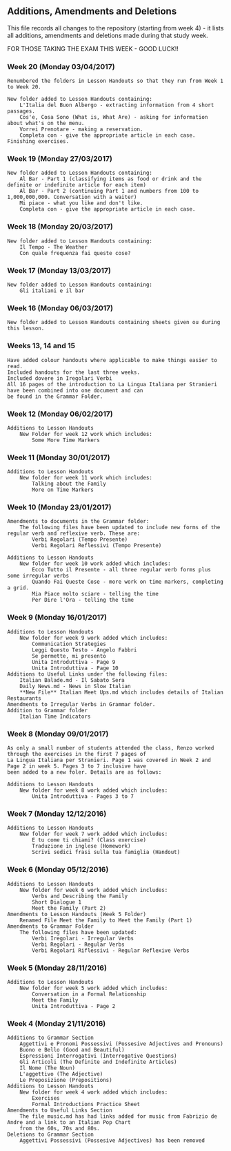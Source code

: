 ## Additions, Amendments and Deletions

This file records all changes to the repository (starting from week 4) - it lists all additions, amendments and deletions made during that study week.

FOR THOSE TAKING THE EXAM THIS WEEK - GOOD LUCK!!

### Week 20 (Monday 03/04/2017)

    Renumbered the folders in Lesson Handouts so that they run from Week 1 to Week 20.
    
    New folder added to Lesson Handouts containing:
        L'Italia del Buon Albergo - extracting information from 4 short passages.
        Cos'e, Cosa Sono (What is, What Are) - asking for information about what's on the menu.
        Vorrei Prenotare - making a reservation.
        Completa con - give the appropriate article in each case. Finishing exercises.

### Week 19 (Monday 27/03/2017)

    New folder added to Lesson Handouts containing:
        Al Bar - Part 1 (classifying items as food or drink and the definite or indefinite article for each item)
        Al Bar - Part 2 (continuing Part 1 and numbers from 100 to 1,000,000,000. Conversation with a waiter)
        Mi piace - what you like and don't like.
        Completa con - give the appropriate article in each case.

### Week 18 (Monday 20/03/2017)

    New folder added to Lesson Handouts containing:
        Il Tempo - The Weather
        Con quale frequenza fai queste cose?

### Week 17 (Monday 13/03/2017)

    New folder added to Lesson Handouts containing:
        Gli italiani e il bar

### Week 16 (Monday 06/03/2017)

    New folder added to Lesson Handouts containing sheets given ou during this lesson.

### Weeks 13, 14 and 15

    Have added colour handouts where applicable to make things easier to read.
    Included handouts for the last three weeks.
    Included dovere in Iregolari Verbi
    All 16 pages of the introduction to La Lingua Italiana per Stranieri have been combined into one document and can
    be found in the Grammar Folder.

### Week 12 (Monday 06/02/2017)
    
    Additions to Lesson Handouts   
        New Folder for week 12 work which includes:
            Some More Time Markers

### Week 11 (Monday 30/01/2017)

    Additions to Lesson Handouts
        New folder for week 11 work which includes:
            Talking about the Family
            More on Time Markers

### Week 10 (Monday 23/01/2017)

    Amendments to documents in the Grammar folder:
        The following files have been updated to include new forms of the regular verb and reflexive verb. These are:
            Verbi Regolari (Tempo Presente)
            Verbi Regolari Reflessivi (Tempo Presente)
            
    Additions to Lesson Handouts
        New folder for week 10 work added which includes:
            Ecco Tutto il Presente - all three regular verb forms plus some irregular verbs
            Quando Fai Queste Cose - more work on time markers, completing a grid.
            Mia Piace molto sciare - telling the time
            Per Dire l'Ora - telling the time

### Week 9 (Monday 16/01/2017)

    Additions to Lesson Handouts
        New folder for week 9 work added which includes:
            Communication Strategies
            Leggi Questo Testo - Angelo Fabbri
            Se permette, mi presento
            Unita Introduttiva - Page 9
            Unita Introduttiva - Page 10        
    Additions to Useful Links under the following files:
        Italian Balade.md - Il Sabato Sera
        Daily News.md - News in Slow Italian
        **New File** Italian Meet Ups.md which includes details of Italian Restaurants    
    Amendments to Irregular Verbs in Grammar folder.
    Addition to Grammar folder
        Italian Time Indicators
    
### Week 8 (Monday 09/01/2017)

    As only a small number of students attended the class, Renzo worked through the exercises in the first 7 pages of
    La Lingua Italiana per Stranieri. Page 1 was covered in Week 2 and Page 2 in week 5. Pages 3 to 7 inclusive have
    been added to a new foler. Details are as follows:
    
    Additions to Lesson Handouts
        New folder for week 8 work added which includes:
            Unita Introduttiva - Pages 3 to 7
    

### Week 7 (Monday 12/12/2016)

    Additions to Lesson Handouts
        New folder for week 7 work added which includes:
            E tu come ti chiami? (Class exercise)
            Traduzione in inglese (Homework)
            Scrivi sedici frasi sulla tua famiglia (Handout)
            
### Week 6 (Monday 05/12/2016)

    Additions to Lesson Handouts
        New folder for week 6 work added which includes:
            Verbs and Describing the Family
            Short Dialogue 1
            Meet the Family (Part 2)        
    Amendments to Lesson Handouts (Week 5 Folder)
        Renamed File Meet the Family to Meet the Family (Part 1)    
    Amendments to Grammar Folder   
        The following files have been updated:
            Verbi Iregolari - Irregular Verbs
            Verbi Regolari - Regular Verbs
            Verbi Regolari Riflessivi - Regular Reflexive Verbs

### Week 5 (Monday 28/11/2016)

    Additions to Lesson Handouts
        New folder for week 5 work added which includes:
            Conversation in a Formal Relationship
            Meet the Family
            Unita Introduttiva - Page 2

### Week 4 (Monday 21/11/2016)

    Additions to Grammar Section
        Aggettivi e Pronomi Possessivi (Possesive Adjectives and Pronouns)
        Buono e Bello (Good and Beautiful)
        Espressioni Interrogativi (Interrogative Questions)
        Gli Articoli (The Definite and Indefinite Articles)
        Il Nome (The Noun)
        L'aggettivo (The Adjective)
        Le Preposizione (Prepositions)
    Additions to Lesson Handouts
        New folder for week 4 work added which includes:
            Exercises
            Formal Introductions Practice Sheet
    Amendments to Useful Links Section
        The file music.md has had links added for music from Fabrizio de Andre and a link to an Italian Pop Chart
        from the 60s, 70s and 80s.
    Deletions to Grammar Section
        Aggettivi Possessivi (Possesive Adjectives) has been removed